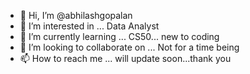 - 👋 Hi, I’m @abhilashgopalan
- 👀 I’m interested in ... Data Analyst
- 🌱 I’m currently learning ... CS50... new to coding
- 💞️ I’m looking to collaborate on ... Not for a time being
- 📫 How to reach me ... will update soon...thank you

<!---
abhilashgopalan/abhilashgopalan is a ✨ special ✨ repository because its `README.md` (this file) appears on your GitHub profile.
You can click the Preview link to take a look at your changes.
--->
